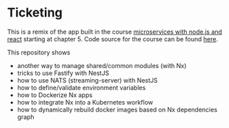 # Ticketing

This is a remix of the app built in the course [microservices with node.js and react](https://www.udemy.com/course/microservices-with-node-js-and-react/) starting at chapter 5.
Code source for the course can be found [here](https://github.com/chesterheng/microservices-node-react).

This repository shows 
- another way to manage shared/common modules (with Nx) 
- tricks to use Fastify with NestJS
- how to use NATS (streaming-server) with NestJS
- how to define/validate environment variables 
- how to Dockerize Nx apps
- how to integrate Nx into a Kubernetes workflow
- how to dynamically rebuild docker images based on Nx dependencies graph
